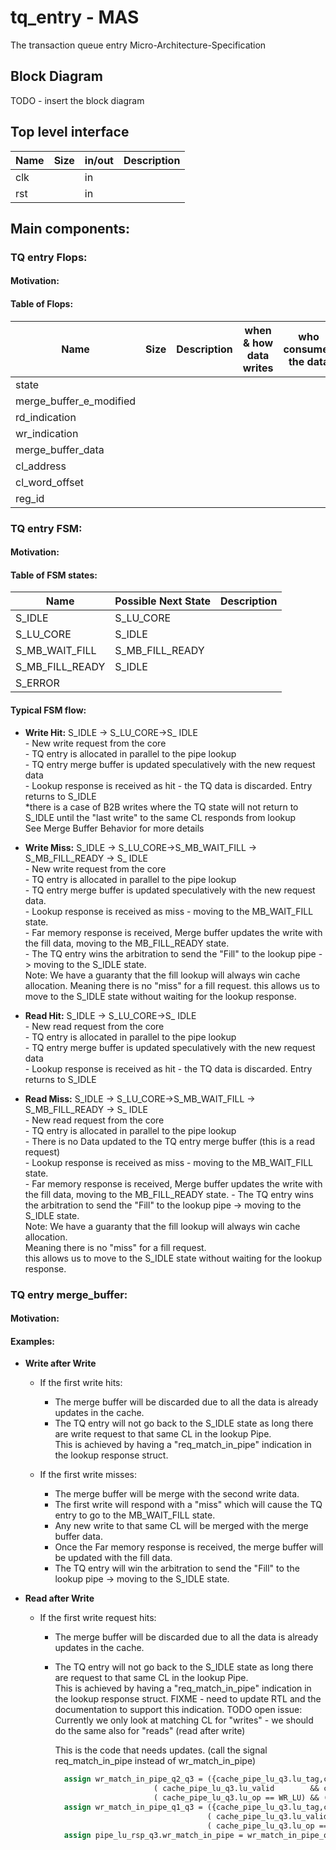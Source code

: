 # tq_entry - MAS
The transaction queue entry Micro-Architecture-Specification

## Block Diagram
TODO - insert the block diagram

## Top level interface
| Name                    | Size   | in/out | Description                          |
|-------------------------|--------|--------|--------------------------------------|
| clk                     |        | in     |                                      |
| rst                     |        | in     |                                      |


## Main components:

### TQ entry Flops:
#### Motivation:

#### Table of Flops:
| Name                    | Size   | Description                                    | when & how data writes           | who consumes the data       |
|-------------------------|--------|------------------------------------------------|----------------------------------|-----------------------------|
| state                   |        |                                                |                                  |                             |
| merge_buffer_e_modified |        |                                                |                                  |                             |
| rd_indication           |        |                                                |                                  |                             |
| wr_indication           |        |                                                |                                  |                             |
| merge_buffer_data       |        |                                                |                                  |                             |
| cl_address              |        |                                                |                                  |                             |
| cl_word_offset          |        |                                                |                                  |                             |
| reg_id                  |        |                                                |                                  |                             |

### TQ entry FSM:
#### Motivation:

#### Table of FSM states:
| Name                    | Possible Next State |  Description                                                                 |
|-------------------------|---------------------|------------------------------------------------------------------------------|
| S_IDLE                  | S_LU_CORE           |                                                                              |
| S_LU_CORE               | S_IDLE              |                                                                              |
| S_MB_WAIT_FILL          | S_MB_FILL_READY     |                                                                              |
| S_MB_FILL_READY         | S_IDLE              |                                                                              |
| S_ERROR                 |                     |                                                                              |

#### Typical FSM flow:
- **Write Hit:**      S_IDLE -> S_LU_CORE->S_ IDLE  
        - New write request from the core  
        - TQ entry is allocated in parallel to the pipe lookup  
        - TQ entry merge buffer is updated speculatively with the new request data  
        - Lookup response is received as hit - the TQ data is discarded. Entry returns to S_IDLE     
          *there is a case of B2B writes where the TQ state will not return to S_IDLE until the "last write" to the same CL responds from lookup    
           See Merge Buffer Behavior for more details  

- **Write Miss:**     S_IDLE -> S_LU_CORE->S_MB_WAIT_FILL -> S_MB_FILL_READY -> S_ IDLE    
        - New write request from the core  
        - TQ entry is allocated in parallel to the pipe lookup  
        - TQ entry merge buffer is updated speculatively with the new request data.  
        - Lookup response is received as miss - moving to the MB_WAIT_FILL state.  
        - Far memory response is received, Merge buffer updates the write with the fill data, moving to the MB_FILL_READY state.  
        - The TQ entry wins the arbitration to send the "Fill" to the lookup pipe -> moving to the S_IDLE state.    
          Note: We have a guaranty that the fill lookup will always win cache allocation. Meaning there is no "miss" for a fill request. this allows us to move to the S_IDLE state without waiting for the lookup response.

- **Read Hit:**       S_IDLE -> S_LU_CORE->S_ IDLE  
        - New read request from the core  
        - TQ entry is allocated in parallel to the pipe lookup  
        - TQ entry merge buffer is updated speculatively with the new request data  
        - Lookup response is received as hit - the TQ data is discarded. Entry returns to S_IDLE  

- **Read Miss:**      S_IDLE -> S_LU_CORE->S_MB_WAIT_FILL -> S_MB_FILL_READY -> S_ IDLE  
        - New read request from the core  
        - TQ entry is allocated in parallel to the pipe lookup  
        - There is no Data updated to the TQ entry merge buffer (this is a read request)  
        - Lookup response is received as miss - moving to the MB_WAIT_FILL state.  
        - Far memory response is received, Merge buffer updates the write with the fill data, moving to the MB_FILL_READY state.
        - The TQ entry wins the arbitration to send the "Fill" to the lookup pipe -> moving to the S_IDLE state.   
          Note: We have a guaranty that the fill lookup will always win cache allocation.  
          Meaning there is no "miss" for a fill request.  
          this allows us to move to the S_IDLE state without waiting for the lookup response.


### TQ entry merge_buffer:
#### Motivation:

#### Examples:
- **Write after Write**
    - If the first write hits:
        - The merge buffer will be discarded due to all the data is already updates in the cache.
        - The TQ entry will not go back to the S_IDLE state as long there are write request to that same CL in the lookup Pipe.  
          This is achieved by having a "req_match_in_pipe" indication in the lookup response struct.

    - If the first write misses:
        - The merge buffer will be merge with the second write data.
        - The first write will respond with a "miss" which will cause the TQ entry to go to the MB_WAIT_FILL state.
        - Any new write to that same CL will be merged with the merge buffer data.
        - Once the Far memory response is received, the merge buffer will be updated with the fill data.
        - The TQ entry will win the arbitration to send the "Fill" to the lookup pipe -> moving to the S_IDLE state. 

- **Read after Write**
    - If the first write request hits:
        - The merge buffer will be discarded due to all the data is already updates in the cache.
        - The TQ entry will not go back to the S_IDLE state as long there are request to that same CL in the lookup Pipe.  
          This is achieved by having a "req_match_in_pipe" indication in the lookup response struct. 
          FIXME - need to update RTL and the documentation to support this indication.
          TODO open issue:
          Currently we only look at matching CL for "writes" - we should do the same also for "reads" (read after write)

          This is the code that needs updates. (call the signal req_match_in_pipe instead of wr_match_in_pipe)
          ```systemverilog
            assign wr_match_in_pipe_q2_q3 = ({cache_pipe_lu_q3.lu_tag,cache_pipe_lu_q3.lu_set} == {cache_pipe_lu_q2.lu_tag,cache_pipe_lu_q2.lu_set}) && //Match address q3 and q2
                                ( cache_pipe_lu_q3.lu_valid        && cache_pipe_lu_q2.lu_valid)             && //Both valid q3 and q2
                                ( cache_pipe_lu_q3.lu_op == WR_LU) && (cache_pipe_lu_q2.lu_op == WR_LU);        //Both write q3 and q2
            assign wr_match_in_pipe_q1_q3 = ({cache_pipe_lu_q3.lu_tag,cache_pipe_lu_q3.lu_set} == {cache_pipe_lu_q1.lu_tag,cache_pipe_lu_q1.lu_set}) && //Match address q3 and q1
                                            ( cache_pipe_lu_q3.lu_valid        && cache_pipe_lu_q1.lu_valid)             && //Both valid q3 and q1
                                            ( cache_pipe_lu_q3.lu_op == WR_LU) && (cache_pipe_lu_q1.lu_op == WR_LU);        //Both write q3 and q1
            assign pipe_lu_rsp_q3.wr_match_in_pipe = wr_match_in_pipe_q1_q3 || wr_match_in_pipe_q2_q3;
          ```